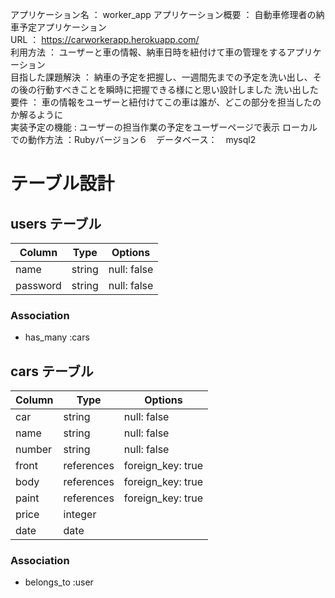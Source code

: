 アプリケーション名 ：    worker_app 
 アプリケーション概要 ： 自動車修理者の納車予定アプリケーション                      
 URL ：             https://carworkerapp.herokuapp.com/          
 利用方法 ：         ユーザーと車の情報、納車日時を紐付けて車の管理をするアプリケーション        
目指した課題解決 ：    納車の予定を把握し、一週間先までの予定を洗い出し、その後の行動すべきことを瞬時に把握できる様にと思い設計しました 
洗い出した要件 ：     車の情報をユーザーと紐付けてこの車は誰が、どこの部分を担当したのか解るように                          
実装予定の機能 :     ユーザーの担当作業の予定をユーザーページで表示 
ローカルでの動作方法 ：Rubyバージョン６　データベース：　mysql2 


# テーブル設計

## users テーブル

| Column     | Type   | Options     |
| --------   | ------ | ----------- |
| name       | string | null: false |
| password   | string | null: false |

### Association
- has_many :cars


## cars テーブル

| Column | Type       | Options           |
| ------ | ---------- | ----------------- |
| car    | string     | null: false       |
| name   | string     | null: false       |
| number | string     | null: false       |
| front  | references | foreign_key: true |
| body   | references | foreign_key: true |
| paint  | references | foreign_key: true |
| price  | integer    |                   |
| date    | date      |                   |

### Association
- belongs_to :user

